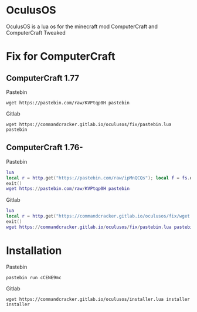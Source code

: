 # OculusOS
OculusOS is a lua os for the minecraft mod ComputerCraft and ComputerCraft Tweaked
# Fix for ComputerCraft
## **ComputerCraft 1.77**
Pastebin
```
wget https://pastebin.com/raw/KVPtqp0H pastebin
```
Gitlab
```
wget https://commandcracker.gitlab.io/oculusos/fix/pastebin.lua pastebin
```
## **ComputerCraft 1.76-**
Pastebin
```lua
lua
local r = http.get("https://pastebin.com/raw/ipMnQCQs"); local f = fs.open( shell.resolve( "wget" ), "w" ); f.write( r.readAll() ); f.close(); r.close()
exit()
wget https://pastebin.com/raw/KVPtqp0H pastebin
```
Gitlab
```lua
lua
local r = http.get("https://commandcracker.gitlab.io/oculusos/fix/wget.lua"); local f = fs.open( shell.resolve( "wget" ), "w" ); f.write( r.readAll() ); f.close(); r.close()
exit()
wget https://commandcracker.gitlab.io/oculusos/fix/pastebin.lua pastebin
```
# Installation
Pastebin
```
pastebin run cCENE9mc
```
Gitlab
```
wget https://commandcracker.gitlab.io/oculusos/installer.lua installer
installer
```

